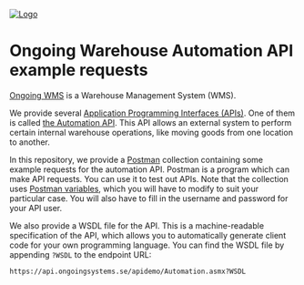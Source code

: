<a href="https://www.ongoingwarehouse.com">![Logo](https://www.ongoingwarehouse.com/images/logotype.png)</a>
# Ongoing Warehouse Automation API example requests
[Ongoing WMS](https://www.ongoingwarehouse.com/) is a Warehouse Management System (WMS).

We provide several [Application Programming Interfaces (APIs)](https://developer.ongoingwarehouse.com/). One of them is called [the Automation API](https://developer.ongoingwarehouse.com/Automation-API). This API allows an external system to perform certain internal warehouse operations, like moving goods from one location to another.

In this repository, we provide a [Postman](https://www.postman.com/) collection containing some example requests for the automation API. Postman is a program which can make API requests. You can use it to test out APIs. Note that the collection uses [Postman variables](https://learning.postman.com/docs/sending-requests/managing-environments/), which you will have to modify to suit your particular case. You will also have to fill in the username and password for your API user.

We also provide a WSDL file for the API. This is a machine-readable specification of the API, which allows you to automatically generate client code for your own programming language. You can find the WSDL file by appending `?WSDL` to the endpoint URL:

```https://api.ongoingsystems.se/apidemo/Automation.asmx?WSDL```